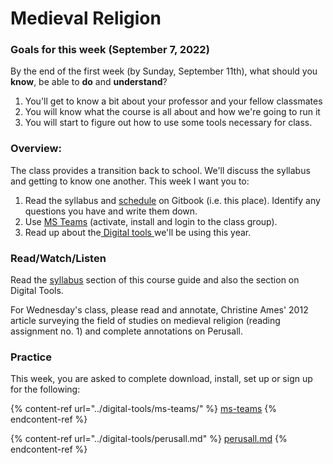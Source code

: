 # Medieval Religion

### Goals for this week (September 7, 2022)

By the end of the first week (by Sunday, September 11th), what should you **know**, be able to **do** and **understand**?

1. You'll get to know a bit about your professor and your fellow classmates
2. You will know what the course is all about and how we're going to run it
3. You will start to figure out how to use some tools necessary for class.

### Overview:

The class provides a transition back to school. We'll discuss the syllabus and getting to know one another. This week I want you to:&#x20;

1. Read the syllabus and [schedule](../weekly-schedule/) on Gitbook (i.e. this place). Identify any questions you have and write them down.&#x20;
2. Use [MS Teams](broken-reference) (activate, install and login to the class group).&#x20;
3. Read up about the[ Digital tools ](broken-reference)we'll be using this year.

### Read/Watch/Listen

Read the [syllabus](../syllabus/) section of this course guide and also the section on Digital Tools.&#x20;

For Wednesday's class, please read and annotate, Christine Ames' 2012 article surveying the field of studies on medieval religion (reading assignment no. 1) and complete annotations on Perusall.&#x20;

### Practice

This week, you are asked to complete download, install, set up or sign up for the following:&#x20;

{% content-ref url="../digital-tools/ms-teams/" %}
[ms-teams](../digital-tools/ms-teams/)
{% endcontent-ref %}

{% content-ref url="../digital-tools/perusall.md" %}
[perusall.md](../digital-tools/perusall.md)
{% endcontent-ref %}
